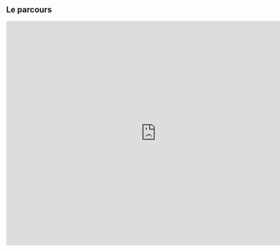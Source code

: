 ## Le parcours

<iframe width="800" height="600" src="https://controverses.github.io/transidentite/trans1.html" frameborder="0" allowfullscreen></iframe>
